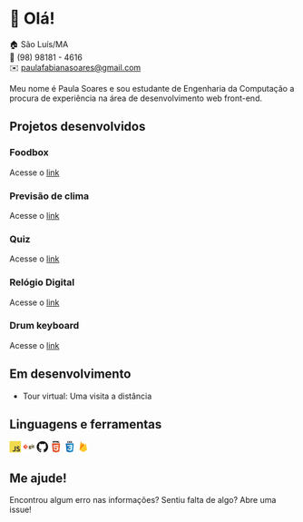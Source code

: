 # 👋 Olá!

:house:   São Luís/MA <br>
:iphone:   (98) 98181 - 4616 <br>
:envelope:  paulafabianasoares@gmail.com

Meu nome é Paula Soares e sou estudante de Engenharia da Computação a procura de experiência na área de desenvolvimento web front-end. 

## Projetos desenvolvidos
### Foodbox
Acesse o [link](https://paulinha-19.github.io/foodbox/)

### Previsão de clima
Acesse o [link](https://https://paulinha-19.github.io/previsao-clima/)

### Quiz
Acesse o [link](https://paulinha-19.github.io/quiz/)

### Relógio Digital
Acesse o [link](https://paulinha-19.github.io/relogio-digital/)

### Drum keyboard
Acesse o [link](https://paulinha-19.github.io/drum-keyboard/)

## Em desenvolvimento

- Tour virtual: Uma visita a distância


## Linguagens e ferramentas
<code><img height="20" src="https://raw.githubusercontent.com/github/explore/80688e429a7d4ef2fca1e82350fe8e3517d3494d/topics/javascript/javascript.png"></code>
<code><img height="20" src="https://raw.githubusercontent.com/github/explore/80688e429a7d4ef2fca1e82350fe8e3517d3494d/topics/git/git.png"></code>
<code><img height="20" src="https://raw.githubusercontent.com/github/explore/78df643247d429f6cc873026c0622819ad797942/topics/github/github.png"></code>
<code><img height="20" src="https://raw.githubusercontent.com/github/explore/80688e429a7d4ef2fca1e82350fe8e3517d3494d/topics/html/html.png"></code>
<code><img height="20" src="https://raw.githubusercontent.com/github/explore/80688e429a7d4ef2fca1e82350fe8e3517d3494d/topics/css/css.png"></code>
<code><img height="20" src="https://raw.githubusercontent.com/github/explore/80688e429a7d4ef2fca1e82350fe8e3517d3494d/topics/firebase/firebase.png"></code>

## Me ajude!
Encontrou algum erro nas informações? Sentiu falta de algo? Abre uma issue! <br>
